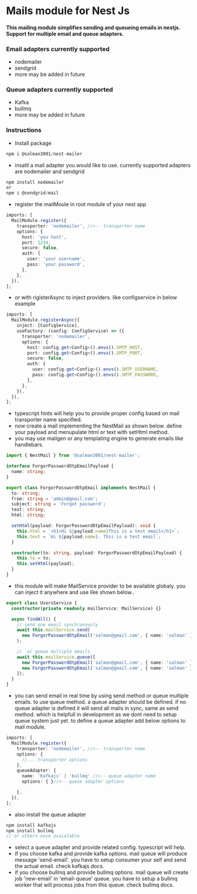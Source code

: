 # Mails module for Nest Js

#### This mailing module simplifies sending and queueing emails in nestjs. Support for multiple email and queue adapters.

### Email adapters currently supported

- nodemailer
- sendgrid
- more may be added in future

### Queue adapters currently supported

- Kafka
- bullmq
- more may be added in future

### Instructions

- Install package

```typescript
npm i @salman3001/nest-mailer
```

- insatll a mail adapter you would like to use. currently supported adapters are nodemailer and sendgrid

```typescript
npm install nodemailer
or
npm i @sendgrid/mail
```

- register the mailMoule in root module of your nest app

```typescript
imports: [
  MailModule.register({
    transporter: 'nodemailer', //<-- transporter name
    options: {
      host: 'you host',
      port: 1234,
      secure: false,
      auth: {
        user: 'your username',
        pass: 'your password',
      },
    },
  }),
];
```

- or with rigisterAsync to inject providers. like configservice in below example

```typescript
imports: [
  MailModule.registerAsync({
    inject: [ConfigService],
    useFactory: (config: ConfigService) => ({
      transporter: 'nodemailer',
      options: {
        host: config.get<Config>().envs().SMTP_HOST,
        port: config.get<Config>().envs().SMTP_PORT,
        secure: false,
        auth: {
          user: config.get<Config>().envs().SMTP_USERNAME,
          pass: config.get<Config>().envs().SMTP_PASSWORD,
        },
      },
    }),
  }),
];
```

- typescript hints will help you to provide proper config based on mail transporter name specified.
- now create a mail implementing the NestMail as shown below. define your payload and menupulate html or text with setHtml method.
- you may use mailgen or any templating engine to generate emails like handlebars.

```typescript
import { NestMail } from '@salman3001/nest-mailer';

interface ForgorPasswordOtpEmailPayload {
  name: string;
}

export class ForgorPasswordOtpEmail implements NestMail {
  to: string;
  from: string = 'admin@gmail.com';
  subject: string = 'Forgot password';
  text: string;
  html: string;

  setHtml(payload: ForgorPasswordOtpEmailPayload): void {
    this.html = `<h1>Hi ${payload.name}This is a test email</h1>`;
    this.text = `Hi ${payload.name}. This is a test email`;
  }

  constructor(to: string, payload: ForgorPasswordOtpEmailPayload) {
    this.to = to;
    this.setHtml(payload);
  }
}
```

- this module will make MailService provider to be available globaly. you can inject it anywhere and use like shown below..

```typescript
export class UsersService {
  constructor(private readonly mailService: MailService) {}

  async findAll() {
    // send one email synchronously
    await this.mailService.send(
      new ForgorPasswordOtpEmail('salman@gmail.com', { name: 'salman' }),
    );

    //  or queue multiple emails
    await this.mailService.queue([
      new ForgorPasswordOtpEmail('salman@gmail.com', { name: 'salman' }),
      new ForgorPasswordOtpEmail('salman@gmail.com', { name: 'salman' }),
    ]);
  }
}
```

- you can send email in real time by using send method or queue multiple emails. to use queue method. a queue adapter should be defined. if no queue adapter is defined it will send all mails in sync, same as send method. which is helpfull in development as we dont need to setup queue system just yet. to define a queue adapter add below options to mail module.

```typescript
imports: [
  MailModule.register({
    transporter: 'nodemailer', //<-- transporter name
    options: {
      //... transporter options
    },
    queueAdapter: {
      name: 'Kafkajs' | 'bullmq' //<-- queue adapter name
      options: { }//<-- queue adapter options

    },
  }),
];
```

- also install the queue adapter

```typescript
npm install kafkajs
npm install bullmq
// or others once avaialable

```

- select a queue adapter and provide related config. typescript will help.
- if you choose kafka and provide kafka options. mail queue will produce message 'send-email'. you have to setup consumer your self and send the actual email. check kafkajs docs.
- if you choose bullmq and provide bullmq options. mail queue will create job 'new-email' in 'email-queue' queue. you have to setup a bullmq worker that will process jobs from this queue. check bullmq docs.
